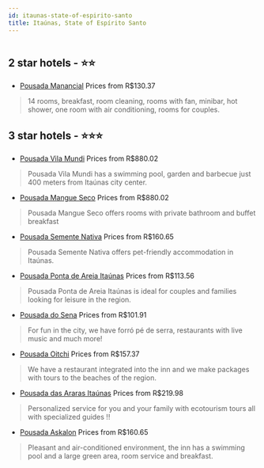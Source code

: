 ```yaml
---
id: itaunas-state-of-espirito-santo
title: Itaúnas, State of Espírito Santo
---
```


<center><img src="https://static.hotelurbano.com/reservas/prod0/5/5506/558d736edb709_45359439.jpg" alt="" /></center>


##  2 star hotels - ⭐️⭐️

-    [Pousada Manancial](https://us.hurb.com/hotels/itaunas/pousada-manancial-7168?cmp=18055) Prices from R$130.37
   > 14 rooms, breakfast, room cleaning, rooms with fan, minibar, hot shower, one room with air conditioning, rooms for couples.

##  3 star hotels - ⭐️⭐️⭐️

-    [Pousada Vila Mundi](https://us.hurb.com/hotels/itaunas/pousada-vila-mundi-5506?cmp=18055) Prices from R$880.02
   > Pousada Vila Mundi has a swimming pool, garden and barbecue just 400 meters from Itaúnas city center.
-    [Pousada Mangue Seco](https://us.hurb.com/hotels/itaunas/pousada-mangue-seco-4730?cmp=18055) Prices from R$880.02
   > Pousada Mangue Seco offers rooms with private bathroom and buffet breakfast
-    [Pousada Semente Nativa](https://us.hurb.com/hotels/itaunas/pousada-semente-nativa-5173?cmp=18055) Prices from R$160.65
   > Pousada Semente Nativa offers pet-friendly accommodation in Itaúnas.
-    [Pousada Ponta de Areia Itaúnas](https://us.hurb.com/hotels/itaunas/pousada-ponta-de-areia-5108?cmp=18055) Prices from R$113.56
   > Pousada Ponta de Areia Itaúnas is ideal for couples and families looking for leisure in the region.
-    [Pousada do Sena](https://us.hurb.com/hotels/itaunas/pousada-do-sena-7203?cmp=18055) Prices from R$101.91
   > For fun in the city, we have forró pé de serra, restaurants with live music and much more!
-    [Pousada Oitchi](https://us.hurb.com/hotels/itaunas/pousada-oitchi-7682?cmp=18055) Prices from R$157.37
   > We have a restaurant integrated into the inn and we make packages with tours to the beaches of the region.
-    [Pousada das Araras Itaúnas](https://us.hurb.com/hotels/itaunas/pousada-das-araras-872?cmp=18055) Prices from R$219.98
   > Personalized service for you and your family with ecotourism tours all with specialized guides !!
-    [Pousada Askalon](https://us.hurb.com/hotels/itaunas/pousada-askalon-5226?cmp=18055) Prices from R$160.65
   > Pleasant and air-conditioned environment, the inn has a swimming pool and a large green area, room service and breakfast.
